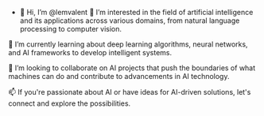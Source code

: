 - 👋 Hi, I’m @lemvalent
👀 I’m interested in the field of artificial intelligence and its applications across various domains, from natural language processing to computer vision.

🌱 I’m currently learning about deep learning algorithms, neural networks, and AI frameworks to develop intelligent systems.

💞️ I’m looking to collaborate on AI projects that push the boundaries of what machines can do and contribute to advancements in AI technology.

📫 If you're passionate about AI or have ideas for AI-driven solutions, let's connect and explore the possibilities.

<!---
lemvalent/lemvalent is a ✨ special ✨ repository because its `README.md` (this file) appears on your GitHub profile.
You can click the Preview link to take a look at your changes.
--->
